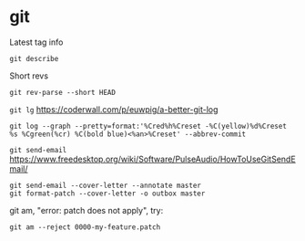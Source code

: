 # git
Latest tag info

    git describe

Short revs

    git rev-parse --short HEAD

`git lg` https://coderwall.com/p/euwpig/a-better-git-log

    git log --graph --pretty=format:'%Cred%h%Creset -%C(yellow)%d%Creset %s %Cgreen(%cr) %C(bold blue)<%an>%Creset' --abbrev-commit


`git send-email` https://www.freedesktop.org/wiki/Software/PulseAudio/HowToUseGitSendEmail/

    git send-email --cover-letter --annotate master
    git format-patch --cover-letter -o outbox master

git am, "error: patch does not apply", try:

    git am --reject 0000-my-feature.patch
